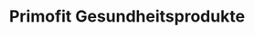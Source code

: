 ---
title: "Primofit Gesundheitsprodukte"
url: /mindelheim/primofit-gesundheitsprodukte/
shop: Sanitätshaus
---